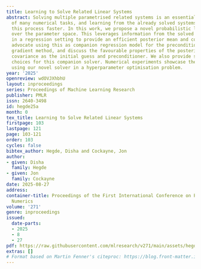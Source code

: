 ```yaml
---
title: Learning to Solve Related Linear Systems
abstract: Solving multiple parametrised related systems is an essential component
  of many numerical tasks, and learning from the already solved systems will make
  this process faster. In this work, we propose a novel probabilistic linear solver
  over the parameter space. This leverages information from the solved linear systems
  in a regression setting to provide an efficient posterior mean and covariance. We
  advocate using this as companion regression model for the preconditioned conjugate
  gradient method, and discuss the favourable properties of the posterior mean and
  covariance as the initial guess and preconditioner. We also provide several design
  choices for this companion solver. Numerical experiments showcase the benefits of
  using our novel solver in a hyperparameter optimisation problem.
year: '2025'
openreview: wdOVJXhbhU
layout: inproceedings
series: Proceedings of Machine Learning Research
publisher: PMLR
issn: 2640-3498
id: hegde25a
month: 0
tex_title: Learning to Solve Related Linear Systems
firstpage: 103
lastpage: 121
page: 103-121
order: 103
cycles: false
bibtex_author: Hegde, Disha and Cockayne, Jon
author:
- given: Disha
  family: Hegde
- given: Jon
  family: Cockayne
date: 2025-08-27
address:
container-title: Proceedings of the First International Conference on Probabilistic
  Numerics
volume: '271'
genre: inproceedings
issued:
  date-parts:
  - 2025
  - 8
  - 27
pdf: https://raw.githubusercontent.com/mlresearch/v271/main/assets/hegde25a/hegde25a.pdf
extras: []
# Format based on Martin Fenner's citeproc: https://blog.front-matter.io/posts/citeproc-yaml-for-bibliographies/
---
```

